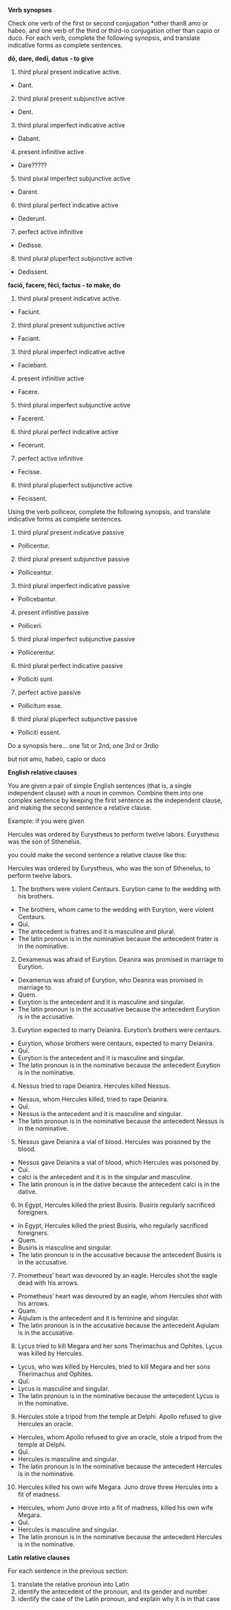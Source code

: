 **Verb synopses**

Check one verb of the first or second conjugation *other than8 amo or habeo, and one verb of the third or third-io conjugation other than capio or duco. For each verb, complete the following synopsis, and translate indicative forms as complete sentences.

**dō, dare, dedī, datus - to give**

1. third plural present indicative active. 
  - Dant.
2. third plural present subjunctive active
  - Dent.
3. third plural imperfect indicative active
  - Dabant.
4. present infinitive active
  - Dare?????
5. third plural imperfect subjunctive active
  - Darent.
6. third plural perfect indicative active
  - Dederunt.
7. perfect active infinitive
  - Dedisse.
8. third plural pluperfect subjunctive active
  - Dedissent.

**faciō, facere, fēcī, factus - to make, do**

1. third plural present indicative active. 
  - Faciunt.
2. third plural present subjunctive active
  - Faciant.
3. third plural imperfect indicative active
  - Faciebant.
4. present infinitive active
  - Facere.
5. third plural imperfect subjunctive active
  - Facerent.
6. third plural perfect indicative active
  - Fecerunt.
7. perfect active infinitive
  - Fecisse.
8. third plural pluperfect subjunctive active
  - Fecissent.

Using the verb polliceor, complete the following synopsis, and translate indicative forms as complete sentences.

1. third plural present indicative passive
  - Pollicentur.
2. third plural present subjunctive passive
  - Polliceantur.
3. third plural imperfect indicative passive
  - Pollicebantur.
4. present infinitive passive
  - Polliceri.
5. third plural imperfect subjunctive passive
  - Pollicerentur.
6. third plural perfect indicative passive
  - Polliciti sunt.
7. perfect active passive
  - Pollicitum esse.
8. third plural pluperfect subjunctive passive
  - Polliciti essent.

Do a synopsis here… one 1st or 2nd, one 3rd or 3rdio

but not amo, habeo, capio or duco

**English relative clauses**

You are given a pair of simple English sentences (that is, a single independent clause) with a noun in common. Combine them into one complex sentence by keeping the first sentence as the independent clause, and making the second sentence a relative clause.

Example: if you were given

Hercules was ordered by Eurystheus to perform twelve labors. Eurystheus was the son of Sthenelus.

you could make the second sentence a relative clause like this:

Hercules was ordered by Eurystheus, who was the son of Sthenelus, to perform twelve labors.

1. The brothers were violent Centaurs. Eurytion came to the wedding with his brothers.
  - The brothers, whom came to the wedding with Eurytion, were violent Centaurs.
  - Quī.
  - The antecedent is fratres and it is masculine and plural.
  - The latin pronoun is in the nominative because the antecedent frater is in the nominative.
2. Dexamenus was afraid of Eurytion. Deanira was promised in marriage to Eurytion.
  - Dexamenus was afraid of Eurytion, who Deanira was promised in marriage to.
  - Quem.
  - Eurytion is the antecedent and it is masculine and singular.
  - The latin pronoun is in the accusative because the antecedent Eurytion is in the accusative.
3. Eurytion expected to marry Deianira. Eurytion’s brothers were centaurs.
  - Eurytion, whose brothers were centaurs, expected to marry Deianira.
  - Quī.
  - Eurytion is the antecedent and it is masculine and singular.
  - The latin pronoun is in the nominative because the antecedent Eurytion is in the nominative.
4. Nessus tried to rape Deianira. Hercules killed Nessus.
  - Nessus, whom Hercules killed, tried to rape Deianira.
  - Quī.
  - Nessus is the antecedent and it is masculine and singular.
  - The latin pronoun is in the nominative because the antecedent Nessus is in the nominative.
5. Nessus gave Deianira a vial of blood. Hercules was poisoned by the blood.
  - Nessus gave Deianira a vial of blood, which Hercules was poisoned by.
  - Cui.
  - calci is the antecedent and it is in the singular and masculine.
  - The latin pronoun is in the dative because the antecedent calci is in the dative.
6. In Egypt, Hercules killed the priest Busiris. Busiris regularly sacrificed foreigners.
  - In Egypt, Hercules killed the priest Busiris, who regularly sacrificed foreigners.
  - Quem.
  - Busiris is masculine and singular.
  - The latin pronoun is in the accusative because the antecedent Busiris is in the accusative.
7. Prometheus’ heart was devoured by an eagle. Hercules shot the eagle dead with his arrows.
  - Prometheus’ heart was devoured by an eagle, whom Hercules shot with his arrows.
  - Quam.
  - Aqiulam is the antecedent and it is feminine and singular.
  - The latin pronoun is in the accusative because the antecedent Aqiulam is in the accusative.
8. Lycus tried to kill Megara and her sons Therimachus and Ophites. Lycus was killed by Hercules.
  - Lycus, who was killed by Hercules, tried to kill Megara and her sons Therimachus and Ophites.
  - Quī.
  - Lycus is masculine and singular.
  - The latin pronoun is in the nominative because the antecedent Lycus is in the nominative.
9. Hercules stole a tripod from the temple at Delphi. Apollo refused to give Hercules an oracle.
  - Hercules, whom Apollo refused to give an oracle, stole a tripod from the temple at Delphi.
  - Quī.
  - Hercules is masculine and singular.
  - The latin pronoun is in the nominative because the antecedent Hercules is in the nominative.
10. Hercules killed his own wife Megara. Juno drove threw Hercules into a fit of madness.
  - Hercules, whom Juno drove into a fit of madness, killed his own wife Megara.
  - Quī.
  - Hercules is masculine and singular.
  - The latin pronoun is in the nominative because the antecedent Hercules is in the nominative.

**Latin relative clauses**

For each sentence in the previous section:

1. translate the relative pronoun into Latin
2. identify the antecedent of the pronoun, and its gender and number
3. identify the case of the Latin pronoun, and explain why it is in that case
